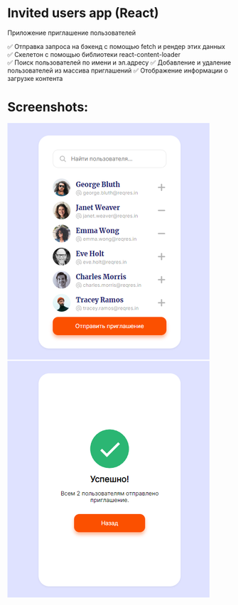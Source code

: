 # Invited users app (React)     
Приложение приглашение пользователей  

:white_check_mark: Отправка запроса на бэкенд с помощью fetch и рендер этих данных   
:white_check_mark: Скелетон с помощью библиотеки react-content-loader  
:white_check_mark: Поиск пользователей по имени и эл.адресу
:white_check_mark: Добавление и удаление пользователей из массива приглашений
:white_check_mark: Отображение информации о загрузке контента 
  
# Screenshots:          
![alt text](screenshots/img1.png "Screenshot1")    
![alt text](screenshots/img2.png "Screenshot2")   
